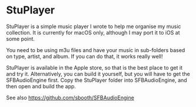 # StuPlayer
StuPlayer is a simple music player I wrote to help me organise my music collection.
It is currently for macOS only, although I may port it to iOS at some point.

You need to be using m3u files and have your music in sub-folders based on type, artist, and album.
If you can do that, it works really well!

StuPlayer is available in the Apple store, so that is the best place to get it and try it.
Alternatively, you can build it yourself, but you will have to get the SFBAudioEngine first.
Copy the StuPlayer folder into SFBAudioEngine, and then open and build the app.

See also https://github.com/sbooth/SFBAudioEngine
